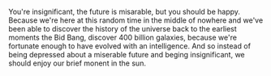 You're insignificant, the future is misarable, but you should be happy. Because we're here at this random time in the middle of nowhere and we've been able to discover the history of the universe back to the earliest moments the Bid Bang, discover 400 billion galaxies, because we're fortunate enough to have evolved with an intelligence. And so instead of being depressed about a miserable future and beging insignificant, we should enjoy our brief monent in the sun.

